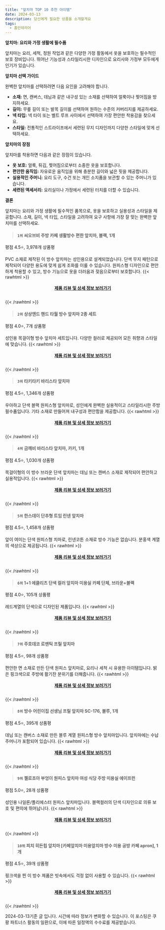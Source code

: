 ```yaml
---
title: "앞치마 TOP 10 추천 아이템"
date: 2024-03-13
description: 당신에게 필요한 상품을 소개할게요
tags:
  - 홈인테리어
---
```

**앞치마: 요리와 가정 생활에 필수품**

앞치마는 요리, 세척, 정원 작업과 같은 다양한 가정 활동에서 옷을 보호하는 필수적인 보호 장비입니다. 뛰어난 기능성과 스타일리시한 디자인으로 요리사와 가정부 모두에게 인기가 있습니다.

**앞치마 선택 가이드**

완벽한 앞치마를 선택하려면 다음 요인을 고려해야 합니다.

* **소재:** 면, 캔버스, 데님과 같은 내구성 있는 소재를 선택하여 얼룩이나 찢어짐을 방지하세요.
* **길이:** 무릎 길이 또는 발목 길이를 선택하여 원하는 수준의 커버리지를 제공하세요.
* **넥 타입:** 넥 타이 또는 벨트 루프 사이에서 선택하여 가장 편안한 착용감을 찾으세요.
* **스타일:** 전통적인 스트라이프에서 세련된 무지 디자인까지 다양한 스타일에 맞게 선택하세요.

**앞치마의 장점**

앞치마를 착용하면 다음과 같은 장점이 있습니다.

* **옷 보호:** 얼룩, 튀김, 찢어짐으로부터 소중한 옷을 보호합니다.
* **편안한 움직임:** 자유로운 움직임을 위해 충분한 길이와 넓은 핏을 제공합니다.
* **실용적인 주머니:** 요리 도구, 수건 또는 개인 소지품을 보관할 수 있는 주머니가 있습니다.
* **세련된 액세서리:** 요리실이나 가정에서 세련된 터치를 더할 수 있습니다.

**결론**

앞치마는 요리와 가정 생활에 필수적인 품목으로, 옷을 보호하고 실용성과 스타일을 제공합니다. 소재, 길이, 넥 타입, 스타일을 고려하여 요구 사항에 가장 잘 맞는 완벽한 앞치마를 선택하세요.
>#### `1위` 씨오브비 주방 카페 생활방수 편한 앞치마, 블랙, 1개
평점 4.5⭐, 3,978개 상품평

PVC 소재로 제작된 이 방수 앞치마는 성인용으로 설계되었습니다. 단색 무지 패턴으로 제작되어 다양한 용도에 맞게 쉽게 조화를 이룰 수 있습니다. 원피스형 디자인으로 편안하게 착용할 수 있고, 방수 기능으로 옷을 더러움과 젖음으로부터 보호합니다.
{{< rawhtml >}}<div class="toc" style="text-align: center; height: 50px; line-height: 2;"><p><b><a href="https://link.coupang.com/re/AFFSDP?lptag=AF5033054&pageKey=6443464150&itemId=13956351837&vendorItemId=81205424871&traceid=V0-153-efd762829a0c74ac&clickBeacon=xe4-px3euoPHpS3qxUVqf0Q0EZd-oUG3vE_4hMRRktrsD3hB5Dx-vkg8YxvRJGkqa_HHQ_N--AhMU6XnrxQzH8uM4ObbtsJzifFrQF6yj-Tc5-VHdlhIyjpoQXAmYhOMgYO3qBfOOmgqb_Nw1Rr0OkVa4vJiTxthDW1VkpNoh-_MQ5JAQolzBvLXGzfhyFbTXYVON2a9X7wTZL-PK-bsLcSFN14fF1W-JCuUaKqLrZDplCV9va-S9n7wvwQKlsakbCzw8exlJm8TxxM5amkB-rYa6rgQMiCgLoB4gK0V-TZq0RhW5ktz_Eb9-hKOCNyJ1mTsjjddwsZjataIVfz6zeexijE6QQ2rmKQ9j-7STiqk88POKs8xCLKTlxpSWCmWLWmqMbbzwDAc_g6PgXFj7YQbEoInr5CIXUfpIRINJwjrTDuq5XcesXjn3B5skNMIvwieizZE6aV2qmND_SQnwpgvrBqR4Z4vv2M0W3dF5ChamI137k0ZvAkU0ioZvA5Fqd4m13NpZwajxYF5Td3mu6t7EO_kCzZ1SwDmu2lQhzBn3xySkdApQhUxtEahmENgMfMHn70YZBjQEIb374bebjEj4QNNa9Vq_KMwpznmHdxnMFKWVBrYFVTp74CB8LgG5aAvMw-KdlGGZTAkzW1HaAlVg16Wa5E5zxkqP81dwh5TLxjvKfTdP0ISaORo4avgZw-Uay4c51bNNmtBmywC31h_XCpVmxKTcY3-LYwECo_aHM536fI6ctUAtBqAAefQgaW3mJe2RDt04KNn1Z08WgAVq7UT9DN9kwR5OFLRWtBYGeqUVS62_qWuV3h2escK-wGmrJa3aEAMKZK8-VWpirUhTifIPcdJsRKL0MjSDwLM3JM6kNmarkndK9ewmYbTew7sKe8-tu7TDKHru-Uf-DFTXG10qWjVwcQp18WiJQ%3D%3D&requestid=20240313201146696001962368&token=31850C%7CMIXED">제품 리뷰 및 상세 정보 보러가기</a></b><br></p> </div>{{< /rawhtml >}}
>#### `2위` 상상앤드 핸드 타월 방수 앞치마 2종 세트
평점 4.0⭐, 7개 상품평

성인용 목걸이형 방수 앞치마 세트입니다. 다양한 컬러로 제공되어 모든 취향과 스타일에 맞습니다.
{{< rawhtml >}}<div class="toc" style="text-align: center; height: 50px; line-height: 2;"><p><b><a href="https://link.coupang.com/re/AFFSDP?lptag=AF5033054&pageKey=6155184013&itemId=11909605989&vendorItemId=81996406641&traceid=V0-153-b3924b43e02f901f&requestid=20240313201146696001962368&token=31850C%7CMIXED">제품 리뷰 및 상세 정보 보러가기</a></b><br></p> </div>{{< /rawhtml >}}
>#### `3위` 타키타키 바리스타 앞치마
평점 4.5⭐, 1,346개 상품평

우아하고 단색 블랙 원피스형 앞치마로, 성인에게 완벽한 실용적이고 스타일리시한 주방 필수품입니다. 기타 소재로 만들어져 내구성과 편안함을 제공합니다.
{{< rawhtml >}}<div class="toc" style="text-align: center; height: 50px; line-height: 2;"><p><b><a href="https://link.coupang.com/re/AFFSDP?lptag=AF5033054&pageKey=6511523027&itemId=14384784502&vendorItemId=80358246043&traceid=V0-153-6ef5d01cb8234071&requestid=20240313201146696001962368&token=31850C%7CMIXED">제품 리뷰 및 상세 정보 보러가기</a></b><br></p> </div>{{< /rawhtml >}}
>#### `4위` 금깨비 바리스타 앞치마, 카키, 1개
평점 4.5⭐, 1,030개 상품평

목걸이형의 이 방수 브라운 단색 앞치마는 데님 또는 캔버스 소재로 제작되어 편안하고 실용적입니다.
{{< rawhtml >}}<div class="toc" style="text-align: center; height: 50px; line-height: 2;"><p><b><a href="https://link.coupang.com/re/AFFSDP?lptag=AF5033054&pageKey=7853969383&itemId=21414785363&vendorItemId=76150724131&traceid=V0-153-63f165b5ed5a11ff&clickBeacon=YJD_u94lJ0O-blbeYMK3X7TLL0tCwM6YmBaAEkNdU_bXGp4xXymMmslUMJ3_ykffCXNmyIQ45MhdrnKhtYOAKc6boqPD9YSJEH1uvnJoVvdy_0g4KVicVep2JhsLtjkDWAzRoU99e9ySOpIzAcfTeQKbjJEmKqmPr1bJFvvbs9NWznXkjDpaWaIOERqXIZL3TFlb91HnV089ymVlMauHEaw2hMXMG4loo_dwoBFwfEontJkt1olvx1qvkTau-5i0MIAa8bczLNsTNw_vFnPOxmhvmSL1Lm7TAfvwx6ZVD4syiEao54sjoG1KJsbYoFhUQTgxwh3jWNnXgn0cq8l1teH8uDMrJlwf7CY-xuDZcBQkASGkKZ4Vwn5ZGwsRC5R09lQ4e212Xp9RakHYYLsGGEqSMndlHSsIgqwzXyOJZIh32sedBAKgpURbZkAvRz1BbOyNAx8OCjbqPoGVFggAayPbj_ja89O52NoT_TZGudr8Qj_AmBRVf4tAPeirxLQ7hWn25MiqXkm3trVZWrHvn0I4PqhRLJRMPR7zm3vM7yUIYipsZx6g84D88X5mRiBozv-mStGRwCxKPa1VZWj3VXj_CCYH7M03_GKN8Jy4n7dKnPkAxtwrgxjodB7gItZ2SAnGnugm8_YOmuuIco8ixaYhH71R_54RBz1O41eU1qQMyR1TWRx1V1J2A05k0LpFHLTF8v2SVrHmzYUOYvUccWHcTe-fesbZ-WBodRxFJ6S2KhIHCbYBPdmUCUuJ35AkQ9bG7KO9gvBuJqfPbwG3vJLM8tRfOgpEMZ3KDVv8KVprs7fHGptWRctiQ8qP2pHQXceP6Prt78oQoKpHodVbfWC6wjZeEjbFCUL5abS2hItav1K_K4UHFlTk8od16m5rIAdjtG6CR2UPTocFVXy1QEBUQzzzT6DTcUIOPwYGUcw%3D&requestid=20240313201146696001962368&token=31850C%7CMIXED">제품 리뷰 및 상세 정보 보러가기</a></b><br></p> </div>{{< /rawhtml >}}
>#### `5위` 한스데이 단추형 트임 린넨 앞치마
평점 4.5⭐, 1,458개 상품평

앞이 여미는 단색 원피스형 치마로, 린넨코튼 소재로 방수 기능은 없습니다. 분홍색 계열의 색상으로 제공됩니다.
{{< rawhtml >}}<div class="toc" style="text-align: center; height: 50px; line-height: 2;"><p><b><a href="https://link.coupang.com/re/AFFSDP?lptag=AF5033054&pageKey=5541971932&itemId=8731173832&vendorItemId=76018188148&traceid=V0-153-c3d0ac044657a672&requestid=20240313201146696001962368&token=31850C%7CMIXED">제품 리뷰 및 상세 정보 보러가기</a></b><br></p> </div>{{< /rawhtml >}}
>#### `6위` 1+1 에클리츠 단색 컬러 앞치마 미용실 카페 단체, 브라운+블랙
평점 4.0⭐, 105개 상품평

레드계열의 단색으로 디자인된 제품입니다.
{{< rawhtml >}}<div class="toc" style="text-align: center; height: 50px; line-height: 2;"><p><b><a href="https://link.coupang.com/re/AFFSDP?lptag=AF5033054&pageKey=6812857806&itemId=16121913578&vendorItemId=83318707703&traceid=V0-153-9c2ed23a7a2fee38&clickBeacon=yso9WyX32U9RS7mDyv6w008CLdhX3cJcqw2hiY310d_q-JdqUr9Y63K1fK6cV3_iElKpAaNPCbiHxyuoTmbDQzlAW66OeYtNCG343D2i-MLi4KWvEeXo0VvoKAbfW5eX4P12DxDg8PC3hl7loHmQqBj97QZndXX1RfbFEQf_EBoS40dJxtFvBCHPINZk7ojBLCzc3uJmuiRCznYhn_xcyYC3yJ3T9hi4r--Fm0W5Oayut4Lgdf3dP_MsVjCh-hbkgdLMZPweyuKKwrGr1UJJc-DSoFp0yWwR7FK_DzXYvdBNBKNauBT3ohRH-RBuTfs5n_ijCmjJYgcgQ9s_X-MdsKFlNiNldjA4yFsaF8W60hEwLngOfh1vOLg9N1zBfV37gaGMCDHaeZ49Z5v7r6zb8SIKTeiDihBw3yd_cCHTzUXi5xS541aFCe4hediweKVFCpCnVK6WMkMCg8ZiAQwt0fOaxYAX0p0ItlKex0dd1gDP4Lazl0YYi4YbhDWhJfNuPYYurNNBdMumZYs0el4Cl1p_G80DQwA5jEAVrMsZA3tL0ePVCAPeFF7VDitkq5KxQGp1ZEkdq2K_D4OPDtjaJ8YnzFMQYkz_6blBmPIiW2_N4EWfktBHGo_7CwQxsKwS6ivjeNPkBdkHQhsuZY0k7EkSEpVdBf97D1jCmiIRGzCj4ULQaRWeTQH-jSDYeUerntJDEtDQRcUg2BG0pem0CoFduuHyFXfCtSA1MnfnyUBnd6AJa1bIE7OlK9XjjaJ9-RLm6TJdf5RVnWH1zhQZu-aIPdKaElP0uv2P7g78Eo-2uL2WPqmdBkOTOW0vXY15mN302Yk2Cn_kQBa7cXNoS0d2RPnHfvDmptZgxAnyD8uf2Db-RkOBbm9GLUckRzUImsC9qgvdHH3BZ9-2HNKnpD6BBWPVO4DXBxAPXSiFKCh1&requestid=20240313201146696001962368&token=31850C%7CMIXED">제품 리뷰 및 상세 정보 보러가기</a></b><br></p> </div>{{< /rawhtml >}}
>#### `7위` 주호데코 로맨틱 프릴 앞치마
평점 4.5⭐, 98개 상품평

편안한 면 소재로 만든 단색 원피스 앞치마로, 요리나 세척 시 유용한 아이템입니다. 밝은 핑크색으로 주방에 활기찬 분위기를 더해줍니다.
{{< rawhtml >}}<div class="toc" style="text-align: center; height: 50px; line-height: 2;"><p><b><a href="https://link.coupang.com/re/AFFSDP?lptag=AF5033054&pageKey=5547761190&itemId=8756877992&vendorItemId=81473457946&traceid=V0-153-0055691b473856bc&requestid=20240313201146696001962368&token=31850C%7CMIXED">제품 리뷰 및 상세 정보 보러가기</a></b><br></p> </div>{{< /rawhtml >}}
>#### `8위` 방수 어린이집 선생님 프릴 앞치마 SC-176, 블루, 1개
평점 4.5⭐, 395개 상품평

데님 또는 캔버스 소재로 만든 블루 계열 원피스형 방수 앞치마입니다. 앞치마에는 수납 주머니가 포함되어 있습니다.
{{< rawhtml >}}<div class="toc" style="text-align: center; height: 50px; line-height: 2;"><p><b><a href="https://link.coupang.com/re/AFFSDP?lptag=AF5033054&pageKey=7126373293&itemId=17855094900&vendorItemId=86939848305&traceid=V0-153-6ca9e0d2043c32a0&clickBeacon=KTZI_RktK0L7NmsGKeoa-AvyOS2ocN5Mzt7UGA1ZoZLKyBkdlzZg7mUHQItODOw0akksPuRwD4GNXw-JinGax-Kwq8rQJTHBl3BYwDABInst6AdySXFN--L5N3Rha6-VwSzNBQTA1FQEDxfnYpC1su3DWYWnAUpKVBGRL7pEgK3r04HQRmdSO8YyR8VD-VFv9aW9fKZH9fTi9HO0BFmQtaOGXKxE4yAWezAVlu1qqbSLdLw_TwcAMyONIw8jYvOSUpyN8_xBA91Mk45P9wFr7atSf-mq5fdo8n6Q7a6g0uvOqJbgbvg4wAsbZYLnzaPoV2g_ZyRSZAEf7uKC4jS6kDZfywT3bqnTpAQaoQJeNDneY8n7DBNu3JiCXTTtLR9jFQv6SmvEfHbqGjTYQkSCt_9QXl7GcRE241S9vyt4Cdp7b4AVeEqfRVnMSOiwOJu2lAJ1vCdYG6ka1_Ni8OPCLiFCFptv1XkNAsgdTQ_2aDVC0v3cMSo1u-XtcZvgwrjDh5yT2-BrVKGHYcsp7wzaS36wJHtqL6TMcpCervhbNDgw7MmhHwKRsgQh_dCMODKIzzzFO771ICE1w-SvFnRoXm00zpps-idjUGCRhFnbZNFEvh4cj5CxIz4MKakej8PmCNNfoCeWVtcnDfof4X46_cSzN9E5skkCYWW04FioPMWiwCR5pEJ_4BO4LUAtzmdWFHxiT75wGXwreYSPy0aewsCTZX-mIzdtNsHidGfZ7OkfPeVdUuClAgNhXsoFsrNchxpkJQjAtG6pjSShNHhy3VlAO0_GR1IqHKlTvkKnVfmLA6riItQaShSMdOJrr2_PeQVcXRopWNoG40iaTPd6JL_J0vwTKc4WdQTBB6_EJSvxqfApYlkVx0QyW7k9AwwSCP87339vGkvwNazPPGLUQ_RZg9JwAAYcX1kJzUtUfpak&requestid=20240313201146696001962368&token=31850C%7CMIXED">제품 리뷰 및 상세 정보 보러가기</a></b><br></p> </div>{{< /rawhtml >}}
>#### `9위` 젤로조아 부엉이 원피스 앞치마 여성 식당 주방 미용실 에이프런
평점 5.0⭐, 28개 상품평

성인용 나일론/폴리에스터 원피스 앞치마입니다. 블랙컬러의 단색 디자인으로 의류 보호 및 편의에 뛰어납니다.
{{< rawhtml >}}<div class="toc" style="text-align: center; height: 50px; line-height: 2;"><p><b><a href="https://link.coupang.com/re/AFFSDP?lptag=AF5033054&pageKey=6908677065&itemId=16641889027&vendorItemId=84421649204&traceid=V0-153-02f3e5795f1ba258&requestid=20240313201146696001962368&token=31850C%7CMIXED">제품 리뷰 및 상세 정보 보러가기</a></b><br></p> </div>{{< /rawhtml >}}
>#### `10위` 피치 히든힙 앞치마 [카페앞치마 미용앞치마 방수 미용 공방 카페 apron], 1개
평점 4.5⭐, 39개 상품평

핑크색을 띈 이 방수 제품은 빗속에서도 걱정 없이 사용할 수 있습니다.
{{< rawhtml >}}<div class="toc" style="text-align: center; height: 50px; line-height: 2;"><p><b><a href="https://link.coupang.com/re/AFFSDP?lptag=AF5033054&pageKey=7223139350&itemId=18309959562&vendorItemId=85454962912&traceid=V0-153-04e47b377c0eb912&clickBeacon=5KaOVdjVMEie_FuC5LebirLXCaFBTpF_eaf-5GBJY8wKQ94AOHtX2_oDGx4_47FBRFp5vFNoZiubCFyv8wwf96D2VnyHN6LoVsn-Ks1nynrfqpubLL1rgkqtA-tCDGwsSaJk1o3fqSmMILpdLG5cPuxYvj90MV6qpWj-ch2L0xeyBDx_rcriMp9zlcdOE_GMAr-UvRox-G-4Y7zPoGNKEuCgCkYLB4NHoVTnMvLQZmPu_ObOY0plIXg6qH5tdHe313OAIuznOVo94zMrg2MWv_V-54xfHhUQy0IBaDF8jvxJWNxG32MVWiD9HHxFwOFKHHzhT5SJKB9IuryZzsQChSXpbBN1i921GiIv73fRD6dZ6tINCP__FCt23CLZ-u3pTF7Dww_X3QwB3ogk2FL52dbgkIowL-KyPZVydW7OJW8KJN0rLbSUrQzndPCXPYwBjgCAbxz8lrJa64Wy_1_y6U8GJpjH-G6PIGuKqKDpJ_OlrCETvl0EpFpF1Y2rX9yR1SW8WVZ634BnS-QO49VQAleX6bvy0mUqfbyIhY9-UGZZMMcGSQ0kMxFW3JIKtcTrbRiRUQlEAsPqZH0f-Z4jr4vpOecc2CA-1JDbDUtx7nrU1fdfzy7N0rWyPrf4eaJRyYaqmnEgESz57oFTXFjJZjJcNOZ27Min1V5_qSLbBqpDa1pyagXseHk0noVmS3b8ew6yv63kpBEyG3sTLz1jrgwjwaR0EOhDw7s_YqDx3nddZeM6gIOofB6bYFvzP26bZS-8FfjEUjYBDWsJW7X91yJdjr4qBCxBb9Zmvi6aAK07KnvswZ8NpBksUeZ7yV7i8g3yo5TTeo4BfiNc7adePhGdL1h0QDwtsMSJWsr2ZlvMZDYghIgXKIVGdos64YU_CwzGXto4USRpWzeQzGuGdwYryX7wqY9myRqBwmSEzw%3D%3D&requestid=20240313201146696001962368&token=31850C%7CMIXED">제품 리뷰 및 상세 정보 보러가기</a></b><br></p> </div>{{< /rawhtml >}}

2024-03-13기준 글 입니다.
시간에 따라 정보가 변화할 수 있습니다.
이 포스팅은 쿠팡 파트너스 활동의 일환으로, 이에 따른 일정액의 수수료를 제공받습니다.